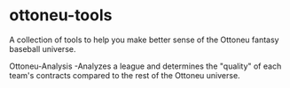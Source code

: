 # ottoneu-tools

A collection of tools to help you make better sense of the Ottoneu fantasy baseball universe.

Ottoneu-Analysis
-Analyzes a league and determines the "quality" of each team's contracts compared to the rest of the Ottoneu universe.
